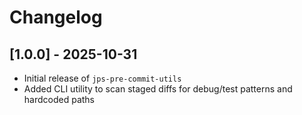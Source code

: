 # Changelog

## [1.0.0] - 2025-10-31
- Initial release of `jps-pre-commit-utils`
- Added CLI utility to scan staged diffs for debug/test patterns and hardcoded paths
